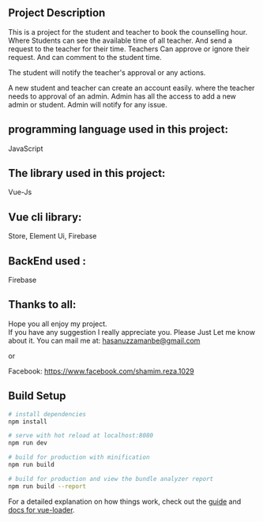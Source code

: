 ## Project Description

This is a project for the student and teacher to book the counselling hour.
Where Students can see the available time of all teacher. And send a request to the teacher for their time.
Teachers Can approve or ignore their request. And can comment to the student time.

The student will notify the teacher's approval or any actions.

A new student and teacher can create an account easily.
where the teacher needs to approval of an admin.
Admin has all the access to add a new admin or student. Admin will notify for any issue.

## programming language used in this project: 
  JavaScript<br>
## The library used in this project:<br>
  Vue-Js
## Vue cli library:
  Store,
  Element Ui,
  Firebase
## BackEnd used :
  Firebase
## Thanks to all:
  Hope you all enjoy my project. <br>If you have any suggestion I really appreciate you. Please Just Let me know about it.
  You can mail me at:
  hasanuzzamanbe@gmail.com
  
  or
  
  Facebook:
  https://www.facebook.com/shamim.reza.1029

## Build Setup

``` bash
# install dependencies
npm install

# serve with hot reload at localhost:8080
npm run dev

# build for production with minification
npm run build

# build for production and view the bundle analyzer report
npm run build --report
```

For a detailed explanation on how things work, check out the [guide](http://vuejs-templates.github.io/webpack/) and [docs for vue-loader](http://vuejs.github.io/vue-loader).
